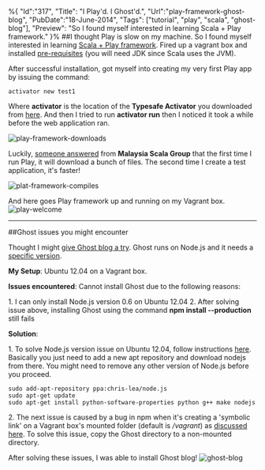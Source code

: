%{
    "Id":"317",
    "Title": "I Play'd. I Ghost'd.",
    "Url":"play-framework-ghost-blog",
    "PubDate":"18-June-2014",
	"Tags": ["tutorial", "play", "scala", "ghost-blog"],
	"Preview": "So I found myself interested in learning Scala + Play framework."
}%
##I thought Play is slow on my machine.
So I found myself interested in learning [Scala + Play framework][1]. Fired up a vagrant box and installed [pre-requisites][2] (you will need JDK since Scala uses the JVM).

After successful installation, got myself into creating my very first Play app by issuing the command:
```
activator new test1
```
Where __activator__ is the location of the __Typesafe Activator__ you downloaded from [here][3]. And then I tried to run __activator run__ then I noticed it took a while before the web application ran. 

![play-framework-downloads](http://static.kimerran.com/img/blog/play-framework-downloads.GIF)

Luckily, [someone answered][4] from __Malaysia Scala Group__ that the first time I run Play, it will download a bunch of files. The second time I create a test application, it's faster!

![plat-framework-compiles](http://static.kimerran.com/img/blog/plat-framework-compiles.GIF)

And here goes Play framework up and running on my Vagrant box.
![play-welcome](http://static.kimerran.com/img/blog/play-welcome.PNG)



<hr>
##Ghost issues you might encounter

Thought I might [give Ghost blog a try][8]. Ghost runs on Node.js and it needs a [specific version][5]. 

__My Setup__: Ubuntu 12.04 on a Vagrant box.

__Issues encountered__: Cannot install Ghost due to the following reasons:

1\. I can only install Node.js version 0.6 on Ubuntu 12.04
2\. After solving issue above, installing Ghost using the command __npm install --production__ still fails

__Solution__:

1\. To solve Node.js version issue on Ubuntu 12.04, follow instructions [here][6]. Basically you just need to add a new apt repository and download nodejs from there. You might need to remove any other version of Node.js before you proceed.
```
sudo add-apt-repository ppa:chris-lea/node.js
sudo apt-get update
sudo apt-get install python-software-properties python g++ make nodejs
```

2\. The next issue is caused by a bug in npm when it's creating a 'symbolic link' on a Vagrant box's mounted folder (default is _/vagrant_) as [discussed here][7]. To solve this issue, copy the Ghost directory to a non-mounted directory.


After solving these issues, I was able to install Ghost blog! 
![ghost-blog](http://static.kimerran.com/img/blog/ghost-blog.PNG)



[1]:http://www.playframework.com
[2]:http://www.playframework.com/documentation/2.2.x/Installing
[3]:http://www.playframework.com/download
[4]:https://www.facebook.com/groups/myscala/permalink/10152185852408339/
[5]:http://docs.ghost.org/installation/
[6]:https://github.com/joyent/node/wiki/Installing-Node.js-via-package-manager#ubuntu-mint
[7]:https://github.com/visionmedia/express/issues/1090
[8]:http://docs.ghost.org/installation/linux/